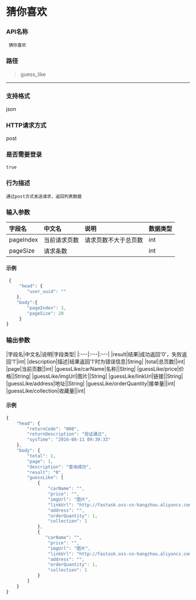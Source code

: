 # 猜你喜欢

### **API名称**

     猜你喜欢

### **路径**

 >    guess_like

***
###  **支持格式**

   json

###  **HTTP请求方式**

   post

###  **是否需要登录**


    true


### **行为描述** 

    通过post方式发送请求，返回列表数据


### **输入参数**

|字段名|中文名|说明|数据类型|
|:---|:---|:---|:---|
|pageIndex|当前请求页数|请求页数不大于总页数|int|
|pageSize|请求条数||int|
#### **示例**


```javascript
 {
     "head": {
        "user_uuid": ""
    },
    "body":{
        "pageIndex": 1,
        "pageSize": 20
     }
}
```

### **输出参数**

|字段名|中文名|说明|字段类型|
|:---|:---|:---|
|result|结果|成功返回'0'，失败返回'1'|int|
|description|描述|结果返回'1'时为错误信息|String|
|total|总页数||int|
|page|当前页数||int|
|guessLike/carName|名称||String|
|guessLike/price|价格||String|
|guessLike/imgUrl|图片||String|
|guessLike/linkUrl|链接||String|
|guessLike/address|地址||String|
|guessLike/orderQuantity|接单量||int|
|guessLike/collection|收藏量||int|


#### **示例**


```javascript
{
    "head": {
        "returnCode": "000",
        "returnDescription": "验证通过",
        "sysTime": "2016-08-11 09:39:33"
    },
    "body": {
        "total": 1,
        "page": 1,
        "description": "查询成功",
        "result": "0",
        "guessLike": [
            {
                "carName": "",
                "price": "",
                "imgUrl": "图片",
                "linkUrl": "http://fastask.oss-cn-hangzhou.aliyuncs.com/410ae0ffb34fb59dd132732b657434f2.jpg",
                "address": "",
                "orderQuantity": 1,
                "collection": 1
            },
            {
               "carName": "",
                "price": "",
                "imgUrl": "图片",
                "linkUrl": "http://fastask.oss-cn-hangzhou.aliyuncs.com/410ae0ffb34fb59dd132732b657434f2.jpg",
                "address": "",
                "orderQuantity": 1,
                "collection": 1
            }
        ]
    }
}
```
